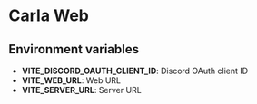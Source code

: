 # Carla Web

## Environment variables

- **VITE_DISCORD_OAUTH_CLIENT_ID**: Discord OAuth client ID
- **VITE_WEB_URL**: Web URL
- **VITE_SERVER_URL**: Server URL